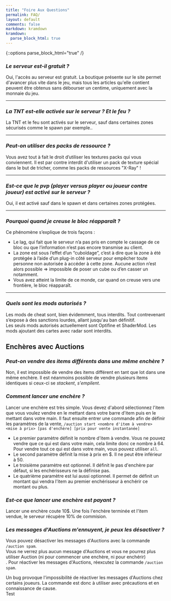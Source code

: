 ```yaml
---
title: "Foire Aux Questions"
permalink: FAQ/
layout: default
comments: false
markdown: kramdown
kramdown: 
  parse_block_html: true
---
```

{::options parse_block_html="true" /}

### *Le serveur est-il gratuit ?* 

Oui, l'accès au serveur est gratuit. La boutique présente sur le site permet d'avancer plus vite dans le jeu, mais tous les articles qu'elle contient peuvent être obtenus sans débourser un centime, uniquement avec la monnaie du jeu.
<hr>

### *La TNT est-elle activée sur le serveur ? Et le feu ?*

La TNT et le feu sont activés sur le serveur, sauf dans certaines zones sécurisés comme le spawn par exemple..
<hr>

### *Peut-on utiliser des packs de ressource ?*

Vous avez tout à fait le droit d’utiliser les textures packs qui vous conviennent. Il est par contre interdit d'utiliser un pack de texture spécial dans le but de tricher, comme les packs de ressources "X-Ray" !
<hr>

### *Est-ce que le pvp (player versus player ou joueur contre joueur) est activé sur le serveur ?*

Oui, il est activé sauf dans le spawn et dans certaines zones protégées.
<hr>

### *Pourquoi quand je creuse le bloc réapparaît ?*

Ce phénomène s’explique de trois façons :

 * Le lag, qui fait que le serveur n’a pas pris en compte le cassage de ce bloc ou que l’information n’est pas encore transmise au client.
 * La zone est sous l’effet d’un “cuboïdage”, c’est à dire que la zone à été protégée à l’aide d’un plug-in côté serveur pour empêcher toute personne non autorisée à accéder à cette zone. Aucune action n’est alors possible => impossible de poser un cube ou d’en casser un notamment.
 * Vous avez atteint la limite de ce monde, car quand on creuse vers une frontière, le bloc réapparaît.
<hr>

### *Quels sont les mods autorisés ?*

Les mods de cheat sont, bien évidemment, tous interdits. Tout contrevenant s’expose à des sanctions lourdes, allant jusqu'au ban définitif.<br>
Les seuls mods autorisés actuellement sont Optifine et ShaderMod. Les mods ajoutant des cartes avec radar sont interdits.

## Enchères avec Auctions

### *Peut-on vendre des items différents dans une même enchère ?*
Non, il est impossible de vendre des items différent en tant que lot dans une même enchère. Il est néanmoins possible de vendre plusieurs items identiques si ceux-ci se *stackent*, *s'empilent*.

### *Comment lancer une enchère ?* 

Lancer une enchère est très simple. Vous devez d'abord sélectionnez l'item que vous voulez vendre en le mettant dans votre barre d'item puis en le mettant dans votre main. Il faut ensuite entrer une commande afin de définir les paramètres de la vente, `/auction start <nombre d'item à vendre> <mise à prix> [pas d'enchère] [prix pour vente instantanée]`

- Le premier paramètre définit le nombre d'item à vendre. Vous ne pouvez vendre que ce qui est dans votre main, cela limite donc ce nombre à 64. Pour vendre tout ce qui est dans votre main, vous pouvez utiliser `all`.
- Le second paramètre définit la mise à prix en $. Il ne peut être inférieur à 50.
- Le troisième paramètre est optionnel. Il définit le pas d'enchère par défaut, si les enchérisseurs ne la définise pas.
- Le quatrième paramètre est lui aussi optionnel. Il permet de définit un montant qui vendra l'item au premier enchérisseur à enchérir ce montant ou plus.

### *Est-ce que lancer une enchère est payant ?*
Lancer une enchère coute 10$. Une fois l'enchère terminée et l'item vendue, le serveur récupère 10% de commision.

### *Les messages d'Auctions m'ennuyent, je peux les désactiver ?*
Vous pouvez désactiver les messages d'Auctions avec la commande `/auction spam`.<br>
Vous ne verrez plus aucun message d'Auctions et vous ne pourrez plus utiliser Auction (ni pour commencer une enchère, ni pour enchérir)<br>. 
Pour réactiver les messages d'Auctions, réexcutez la commande `/auction spam`.<br>

<div class="alert alert-danger" role="alert">Un bug provoque l'impossibilité de réactiver les messages d'Auctions chez certains joueurs. La commande est donc à utiliser avec précautions et en connaissance de cause.
</div>
Test